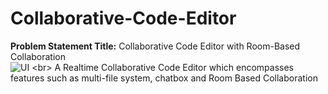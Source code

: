 # Collaborative-Code-Editor
**Problem Statement Title:**
Collaborative Code Editor with Room-Based Collaboration
<br>
![UI]([https://github.com/[PraneethReddy15]/[Collaborative-Code-Editor]/blob/[main]/UI.png?raw=true](https://github.com/PraneethReddy15/Collaborative-Code-Editor/assets/127538019/d5be1717-df17-472b-8f73-5bf73f225406))
<br>
A Realtime Collaborative Code Editor which encompasses features such as multi-file system, chatbox and Room Based Collaboration
